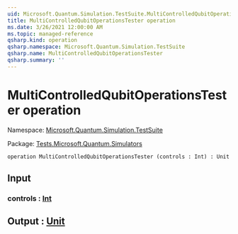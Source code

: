 ```yaml
---
uid: Microsoft.Quantum.Simulation.TestSuite.MultiControlledQubitOperationsTester
title: MultiControlledQubitOperationsTester operation
ms.date: 3/26/2021 12:00:00 AM
ms.topic: managed-reference
qsharp.kind: operation
qsharp.namespace: Microsoft.Quantum.Simulation.TestSuite
qsharp.name: MultiControlledQubitOperationsTester
qsharp.summary: ''
---
```


# MultiControlledQubitOperationsTester operation

Namespace: [Microsoft.Quantum.Simulation.TestSuite](xref:Microsoft.Quantum.Simulation.TestSuite)

Package: [Tests.Microsoft.Quantum.Simulators](https://nuget.org/packages/Tests.Microsoft.Quantum.Simulators)




```qsharp
operation MultiControlledQubitOperationsTester (controls : Int) : Unit
```


## Input

### controls : [Int](xref:microsoft.quantum.lang-ref.int)





## Output : [Unit](xref:microsoft.quantum.lang-ref.unit)

